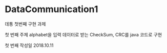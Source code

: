 # DataCommunication1
데통 첫번째 구현 과제 

첫 번째 주제
alphabet을 입력 데이터로 받는 CheckSum, CRC를 java 코드로 구현

첫 번째 작성일 2018.10.11
